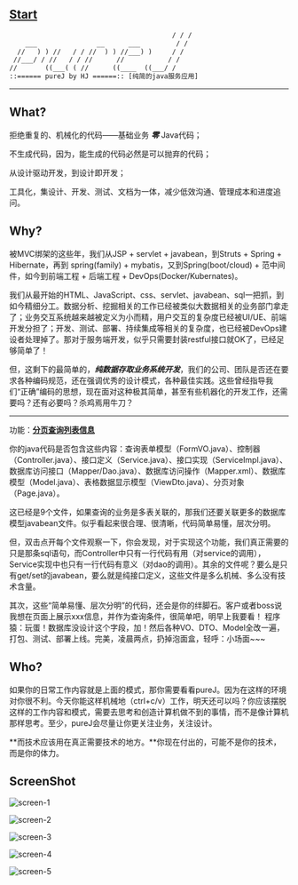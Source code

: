 ## [Start](https://github.com/hjnlxuexi/pureJ/doc/start/GetStarted.md)

```tex
                                         / / /
    ___               __      ___         / /
  //   ) ) //   / / //  ) ) //___) )     / /
 //___/ / //   / / //      //           / /
//       ((___( ( //      ((____  ((___/ /
::====== pureJ by HJ ======:: [纯简的java服务应用]
```

----

## What?

拒绝重复的、机械化的代码——基础业务 ***零***  Java代码；

不生成代码，因为，能生成的代码必然是可以抛弃的代码；

从设计驱动开发，到设计即开发；

工具化，集设计、开发、测试、文档为一体，减少低效沟通、管理成本和进度追问。

## Why?

被MVC绑架的这些年，我们从JSP + servlet + javabean，到Struts + Spring + Hibernate，再到 spring(family) + mybatis，又到Spring(boot/cloud)  + 范中间件，如今到前端工程 + 后端工程 + DevOps(Docker/Kubernates)。

我们从最开始的HTML、JavaScript、css、servlet、javabean、sql一把抓，到如今精细分工。数据分析、挖掘相关的工作已经被类似大数据相关的业务部门拿走了；业务交互系统越来越被定义为小而精，用户交互的复杂度已经被UI/UE、前端开发分担了；开发、测试、部署、持续集成等相关的复杂度，也已经被DevOps建设者处理掉了。那对于服务端开发，似乎只需要封装restful接口就OK了，已经足够简单了！

但，这剩下的最简单的，***纯数据存取业务系统开发***，我们的公司、团队是否还在要求各种编码规范，还在强调优秀的设计模式，各种最佳实践。这些曾经指导我们“正确”编码的思想，现在面对这种极其简单，甚至有些机器化的开发工作，还需要吗？还有必要吗？杀鸡焉用牛刀？

----

功能：**<u>分页查询列表信息</u>**

你的java代码是否包含这些内容：查询表单模型（FormVO.java）、控制器（Controller.java）、接口定义（Service.java）、接口实现（ServiceImpl.java）、数据库访问接口（Mapper/Dao.java）、数据库访问操作（Mapper.xml）、数据库模型（Model.java）、表格数据显示模型（ViewDto.java）、分页对象（Page.java）。

这已经是9个文件，如果查询的业务是多表关联的，那我们还要关联更多的数据库模型javabean文件。似乎看起来很合理、很清晰，代码简单易懂，层次分明。

但，双击点开每个文件观察一下，你会发现，对于实现这个功能，我们真正需要的只是那条sql语句，而Controller中只有一行代码有用（对service的调用），Service实现中也只有一行代码有意义（对dao的调用）。其余的文件呢？要么是只有get/set的javabean，要么就是纯接口定义，这些文件是多么机械、多么没有技术含量。

其次，这些“简单易懂、层次分明”的代码，还会是你的绊脚石。客户或者boss说我想在页面上展示xxx信息，并作为查询条件，很简单吧，明早上我要看！  程序猿：玩蛋！数据库没设计这个字段，加！然后各种VO、DTO、Model全改一遍，打包、测试、部署上线。完美，凌晨两点，扔掉泡面盒，轻呼：小场面~~~

## Who?

如果你的日常工作内容就是上面的模式，那你需要看看pureJ。因为在这样的环境对你很不利。今天你能这样机械地（ctrl+c/v）工作，明天还可以吗？你应该摆脱这样的工作内容和模式，需要去思考和创造计算机做不到的事情，而不是像计算机那样思考。至少，pureJ会尽量让你更关注业务，关注设计。

**而技术应该用在真正需要技术的地方。**你现在付出的，可能不是你的技术，而是你的体力。

## ScreenShot

![screen-1](https://github.com/hjnlxuexi/pureJ/doc/screenshot/screen-1.png)

![screen-2](https://github.com/hjnlxuexi/pureJ/doc/screenshot/screen-2.png)

![screen-3](https://github.com/hjnlxuexi/pureJ/doc/screenshot/screen-3.png)

![screen-4](https://github.com/hjnlxuexi/pureJ/doc/screenshot/screen-4.png)

![screen-5](https://github.com/hjnlxuexi/pureJ/doc/screenshot/screen-5.png)


